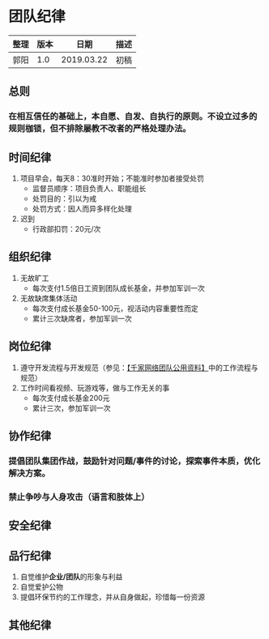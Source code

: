 # 团队纪律

| 整理 | 版本 | 日期       | 描述                                      |
| ---- | ---- | ---------- | ----------------------------------------- |
| 郭阳 | 1.0  | 2019.03.22 | 初稿                                      |

## 总则

### 在相互信任的基础上，本自愿、自发、自执行的原则。不设立过多的规则枷锁，但不排除屡教不改者的严格处理办法。

## 时间纪律

1. 项目早会，每天8：30准时开始；不能准时参加者接受处罚
    - 监督员顺序：项目负责人、职能组长
    - 处罚目的：引以为戒
    - 处罚方式：因人而异多样化处理
2. 迟到
    - 行政部扣罚：20元/次

## 组织纪律

1. 无故旷工
    - 每次支付1.5倍日工资到团队成长基金，并参加军训一次
2. 无故缺席集体活动
    - 每次支付成长基金50-100元，视活动内容重要性而定
    - 累计三次缺席者，参加军训一次
    
## 岗位纪律

1. 遵守开发流程与开发规范（参见：[【千家网络团队公用资料】](https://git.allhome.com.cn/NetWorksDatas/Public/standard/wikis/%E5%8D%83%E5%AE%B6%E7%BD%91%E7%BB%9C%E5%9B%A2%E9%98%9F%E5%85%AC%E7%94%A8%E8%B5%84%E6%96%99)中的工作流程与规范）
2. 工作时间看视频、玩游戏等，做与工作无关的事
    - 每次支付成长基金200元
    - 累计三次，参加军训一次

## 协作纪律

### 提倡团队集团作战，鼓励针对问题/事件的讨论，探索事件本质，优化解决方案。
### **禁止争吵与人身攻击（语言和肢体上）**

## 安全纪律

## 品行纪律

1. 自觉维护**企业/团队**的形象与利益
2. 自觉爱护公物
3. 提倡环保节约的工作理念，并从自身做起，珍惜每一份资源

## 其他纪律
